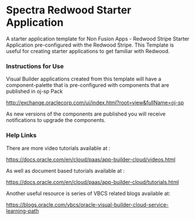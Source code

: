 # Spectra Redwood Starter Application

A starter application template for Non Fusion Apps - Redwood Stripe Starter Application pre-configured with the Redwood Stripe.
This Template is useful for creating starter applications to get familiar with Redwood.


### Instructions for Use

Visual Builder applications created from this template will have a component-palette that is pre-configured with components that are published in oj-sp Pack 

http://exchange.oraclecorp.com/ui/index.html?root=view&fullName=oj-sp


As new versions of the components are published you will receive notifications to upgrade the components.

### Help Links
There are more video tutorials available at :

https://docs.oracle.com/en/cloud/paas/app-builder-cloud/videos.html

As well as document based tutorials available at :

https://docs.oracle.com/en/cloud/paas/app-builder-cloud/tutorials.html

Another useful resource is series of VBCS related blogs available at:

https://blogs.oracle.com/vbcs/oracle-visual-builder-cloud-service-learning-path
